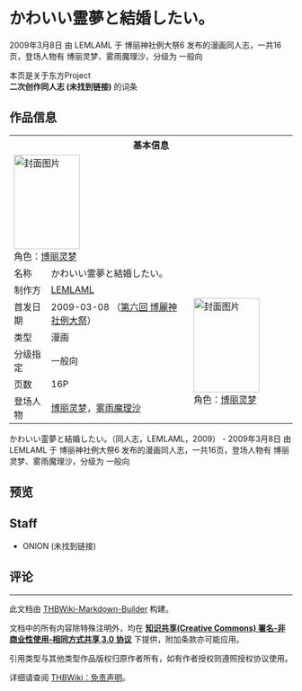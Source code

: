 # かわいい霊夢と結婚したい。

<!-- source html: G:\repos\THBWiki-Markdown-Builder\THBWikiMarkdown\Temp\main\d\d8\ns0%3A%E3%81%8B%E3%82%8F%E3%81%84%E3%81%84%E9%9C%8A%E5%A4%A2%E3%81%A8%E7%B5%90%E5%A9%9A%E3%81%97%E3%81%9F%E3%81%84%E3%80%82.html -->

2009年3月8日 由 LEMLAML 于 博丽神社例大祭6 发布的漫画同人志，一共16页，登场人物有 博丽灵梦、雾雨魔理沙，分级为 一般向

本页是关于东方Project  
 **二次创作同人志 (未找到链接)** 的词条

## 作品信息

<table><tbody><tr><th colspan="3">基本信息</th></tr><tr><td class="cover-artwork-mobile" colspan="2"><a href="./文件-かわいい霊夢と結婚したい。封面.jpg.md" class="image" title="封面图片"><img alt="封面图片" src="https://upload.thwiki.cc/thumb/9/95/%E3%81%8B%E3%82%8F%E3%81%84%E3%81%84%E9%9C%8A%E5%A4%A2%E3%81%A8%E7%B5%90%E5%A9%9A%E3%81%97%E3%81%9F%E3%81%84%E3%80%82%E5%B0%81%E9%9D%A2.jpg/117px-%E3%81%8B%E3%82%8F%E3%81%84%E3%81%84%E9%9C%8A%E5%A4%A2%E3%81%A8%E7%B5%90%E5%A9%9A%E3%81%97%E3%81%9F%E3%81%84%E3%80%82%E5%B0%81%E9%9D%A2.jpg" decoding="async" loading="lazy" width="117" height="168" srcset="https://upload.thwiki.cc/thumb/9/95/%E3%81%8B%E3%82%8F%E3%81%84%E3%81%84%E9%9C%8A%E5%A4%A2%E3%81%A8%E7%B5%90%E5%A9%9A%E3%81%97%E3%81%9F%E3%81%84%E3%80%82%E5%B0%81%E9%9D%A2.jpg/176px-%E3%81%8B%E3%82%8F%E3%81%84%E3%81%84%E9%9C%8A%E5%A4%A2%E3%81%A8%E7%B5%90%E5%A9%9A%E3%81%97%E3%81%9F%E3%81%84%E3%80%82%E5%B0%81%E9%9D%A2.jpg 1.5x, https://upload.thwiki.cc/thumb/9/95/%E3%81%8B%E3%82%8F%E3%81%84%E3%81%84%E9%9C%8A%E5%A4%A2%E3%81%A8%E7%B5%90%E5%A9%9A%E3%81%97%E3%81%9F%E3%81%84%E3%80%82%E5%B0%81%E9%9D%A2.jpg/234px-%E3%81%8B%E3%82%8F%E3%81%84%E3%81%84%E9%9C%8A%E5%A4%A2%E3%81%A8%E7%B5%90%E5%A9%9A%E3%81%97%E3%81%9F%E3%81%84%E3%80%82%E5%B0%81%E9%9D%A2.jpg 2x" data-file-width="268" data-file-height="384"></a><div class="cover-char">角色：<a href="./博丽灵梦.md" title="博丽灵梦">博丽灵梦</a></div></td>
</tr><tr><td class="label">名称</td><td colspan="2"> かわいい霊夢と結婚したい。 </td></tr><tr><td class="label">制作方</td><td><a href="./LEMLAML.md" title="LEMLAML">LEMLAML</a></td><td class="cover-artwork" rowspan="6" style="min-width:168px;"><a href="./文件-かわいい霊夢と結婚したい。封面.jpg.md" class="image" title="封面图片"><img alt="封面图片" src="https://upload.thwiki.cc/thumb/9/95/%E3%81%8B%E3%82%8F%E3%81%84%E3%81%84%E9%9C%8A%E5%A4%A2%E3%81%A8%E7%B5%90%E5%A9%9A%E3%81%97%E3%81%9F%E3%81%84%E3%80%82%E5%B0%81%E9%9D%A2.jpg/117px-%E3%81%8B%E3%82%8F%E3%81%84%E3%81%84%E9%9C%8A%E5%A4%A2%E3%81%A8%E7%B5%90%E5%A9%9A%E3%81%97%E3%81%9F%E3%81%84%E3%80%82%E5%B0%81%E9%9D%A2.jpg" decoding="async" loading="lazy" width="117" height="168" srcset="https://upload.thwiki.cc/thumb/9/95/%E3%81%8B%E3%82%8F%E3%81%84%E3%81%84%E9%9C%8A%E5%A4%A2%E3%81%A8%E7%B5%90%E5%A9%9A%E3%81%97%E3%81%9F%E3%81%84%E3%80%82%E5%B0%81%E9%9D%A2.jpg/176px-%E3%81%8B%E3%82%8F%E3%81%84%E3%81%84%E9%9C%8A%E5%A4%A2%E3%81%A8%E7%B5%90%E5%A9%9A%E3%81%97%E3%81%9F%E3%81%84%E3%80%82%E5%B0%81%E9%9D%A2.jpg 1.5x, https://upload.thwiki.cc/thumb/9/95/%E3%81%8B%E3%82%8F%E3%81%84%E3%81%84%E9%9C%8A%E5%A4%A2%E3%81%A8%E7%B5%90%E5%A9%9A%E3%81%97%E3%81%9F%E3%81%84%E3%80%82%E5%B0%81%E9%9D%A2.jpg/234px-%E3%81%8B%E3%82%8F%E3%81%84%E3%81%84%E9%9C%8A%E5%A4%A2%E3%81%A8%E7%B5%90%E5%A9%9A%E3%81%97%E3%81%9F%E3%81%84%E3%80%82%E5%B0%81%E9%9D%A2.jpg 2x" data-file-width="268" data-file-height="384"></a><div class="cover-char">角色：<a href="./博丽灵梦.md" title="博丽灵梦">博丽灵梦</a></div></td>
</tr><tr><td class="label">首发日期</td><td>2009-03-08&#160;（<a href="/展会作品列表?e=%E5%8D%9A%E4%B8%BD%E7%A5%9E%E7%A4%BE%E4%BE%8B%E5%A4%A7%E7%A5%AD%236">第六回 博麗神社例大祭</a>）</td></tr><tr><td class="label">类型</td><td>漫画</td></tr><tr><td class="label">分级指定</td><td>一般向</td></tr><tr><td class="label">页数</td><td>16P</td></tr><tr><td class="label">登场人物</td><td><a href="./博丽灵梦.md" title="博丽灵梦">博丽灵梦</a>，<a href="./雾雨魔理沙.md" title="雾雨魔理沙">雾雨魔理沙</a></td></tr></tbody></table>

かわいい霊夢と結婚したい。（同人志，LEMLAML，2009） - 2009年3月8日 由 LEMLAML 于 博丽神社例大祭6 发布的漫画同人志，一共16页，登场人物有 博丽灵梦、雾雨魔理沙，分级为 一般向

## 预览

## Staff
- ONION (未找到链接)


## 评论




---

此文档由 [THBWiki-Markdown-Builder](https://github.com/Delsin-Yu/THBWiki-Markdown-Builder) 构建。

文档中的所有内容除特殊注明外，均在 [**知识共享(Creative Commons) 署名-非商业性使用-相同方式共享 3.0 协议**](https://creativecommons.org/licenses/by-sa/3.0/deed.zh-hans) 下提供，附加条款亦可能应用。

引用类型与其他类型作品版权归原作者所有，如有作者授权则遵照授权协议使用。

详细请查阅 [THBWiki：免责声明](https://thbwiki.cc/THBWiki:%E5%85%8D%E8%B4%A3%E5%A3%B0%E6%98%8E)。

